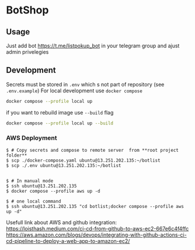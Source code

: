 # BotShop
## Usage
Just add  bot https://t.me/listpokup_bot in your telegram group and ajust admin privelegies  

## Development
Secrets must be stored in `.env`  which s  not part of repository (see `.env.example`)
For local development use `docker compose`
```bash
docker compose --profile local up
```

if you want to rebuild image use `--build` flag
```bash
docker compose --profile local up --build
```
### AWS Deployment
```shell
$ # Copy secrets and compose to remote server  from **root project folder**
$ scp ./docker-compose.yaml ubuntu@13.251.202.135:~/botlist
$ scp ./.env ubuntu@13.251.202.135:~/botlist 


$ # In manual mode
$ ssh ubuntu@13.251.202.135
$ docker compose --profile aws up -d

$ # one local command
$ ssh ubuntu@13.251.202.135 "cd botlist;docker compose --profile aws up -d"
```
Usefull link about AWS and github integration:   
https://loisthash.medium.com/ci-cd-from-github-to-aws-ec2-667e6c4f4ffc  
https://aws.amazon.com/blogs/devops/integrating-with-github-actions-ci-cd-pipeline-to-deploy-a-web-app-to-amazon-ec2/
